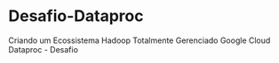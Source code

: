 # Desafio-Dataproc
Criando um Ecossistema Hadoop Totalmente Gerenciado Google Cloud Dataproc - Desafio
